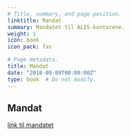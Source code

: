 ```yaml
---
# Title, summary, and page position.
linktitle: Mandat
summary: Mandatet til ALIS-kontorene.
weight: 1
icon: book
icon_pack: fas

# Page metadata.
title: Mandat
date: "2018-09-09T00:00:00Z"
type: book  # Do not modify.
---
```


## Mandat

[link til mandatet](https://www.regjeringen.no/contentassets/578a8c4a02e64a05896dee69e1626b57/tillegg-til-tildelingsbrev-nr.-34-prosess-for-etablering-og-mandat-for-alis-kontor.pdf)



 